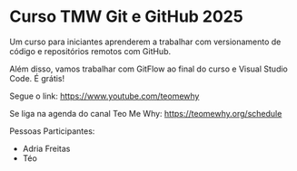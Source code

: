 # Curso TMW Git e GitHub 2025

Um curso para iniciantes aprenderem a
trabalhar com versionamento de código e 
repositórios remotos com GitHub.

Além disso, vamos trabalhar com GitFlow 
ao final do curso e Visual Studio Code. É grátis!

Segue o link: https://www.youtube.com/teomewhy

Se liga na agenda do canal Teo Me Why:
https://teomewhy.org/schedule


Pessoas Participantes:
- Adria Freitas
- Téo
